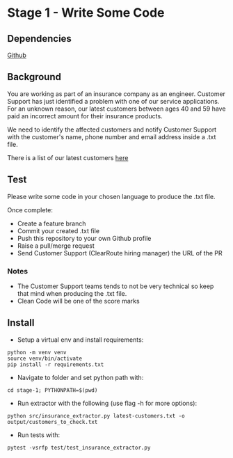 # Stage 1 - Write Some Code

## Dependencies
[Github](https://github.com/)

## Background

You are working as part of an insurance company as an engineer.
Customer Support has just identified a problem with one of our service applications. For an unknown reason, our latest customers between ages 40 and 59 have paid an incorrect amount for their insurance products.

We need to identify the affected customers and notify Customer Support with the customer's name, phone number and email address inside a .txt file.

There is a list of our latest customers [here](./latest-customers.txt)


## Test

Please write some code in your chosen language to produce the .txt file.

Once complete: 
 - Create a feature branch
 - Commit your created .txt file
 - Push this repository to your own Github profile
 - Raise a pull/merge request
 - Send Customer Support (ClearRoute hiring manager) the URL of the PR

### Notes

 - The Customer Support teams tends to not be very technical so keep that mind when producing the .txt file.
 - Clean Code will be one of the score marks

## Install
- Setup a virtual env and install requirements:
```
python -m venv venv
source venv/bin/activate
pip install -r requirements.txt
```
- Navigate to folder and set python path with:
```
cd stage-1; PYTHONPATH=$(pwd)
```
- Run extractor with the following (use flag -h for more options):
```
python src/insurance_extractor.py latest-customers.txt -o output/customers_to_check.txt
```
- Run tests with:
```
pytest -vsrfp test/test_insurance_extractor.py
```
